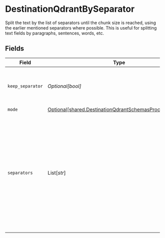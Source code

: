 # DestinationQdrantBySeparator

Split the text by the list of separators until the chunk size is reached, using the earlier mentioned separators where possible. This is useful for splitting text fields by paragraphs, sentences, words, etc.


## Fields

| Field                                                                                                                                                                                       | Type                                                                                                                                                                                        | Required                                                                                                                                                                                    | Description                                                                                                                                                                                 |
| ------------------------------------------------------------------------------------------------------------------------------------------------------------------------------------------- | ------------------------------------------------------------------------------------------------------------------------------------------------------------------------------------------- | ------------------------------------------------------------------------------------------------------------------------------------------------------------------------------------------- | ------------------------------------------------------------------------------------------------------------------------------------------------------------------------------------------- |
| `keep_separator`                                                                                                                                                                            | *Optional[bool]*                                                                                                                                                                            | :heavy_minus_sign:                                                                                                                                                                          | Whether to keep the separator in the resulting chunks                                                                                                                                       |
| `mode`                                                                                                                                                                                      | [Optional[shared.DestinationQdrantSchemasProcessingMode]](../../models/shared/destinationqdrantschemasprocessingmode.md)                                                                    | :heavy_minus_sign:                                                                                                                                                                          | N/A                                                                                                                                                                                         |
| `separators`                                                                                                                                                                                | List[*str*]                                                                                                                                                                                 | :heavy_minus_sign:                                                                                                                                                                          | List of separator strings to split text fields by. The separator itself needs to be wrapped in double quotes, e.g. to split by the dot character, use ".". To split by a newline, use "\n". |